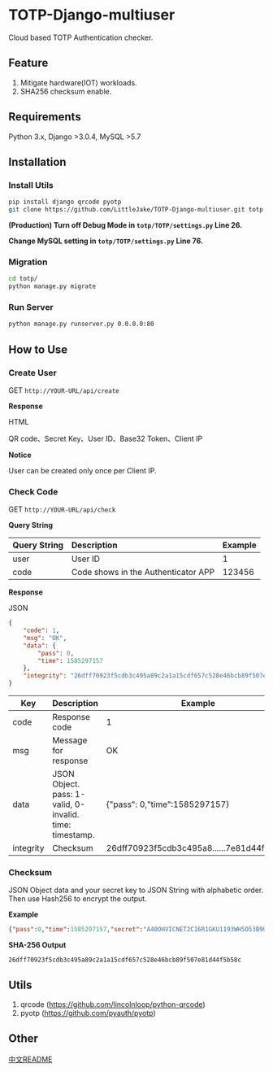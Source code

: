 # TOTP-Django-multiuser
Cloud based TOTP Authentication checker.

## Feature
1. Mitigate hardware(IOT) workloads.
2. SHA256 checksum enable.

## Requirements 

Python 3.x, Django >3.0.4, MySQL >5.7

## Installation
### Install Utils
``` bash
pip install django qrcode pyotp
git clone https://github.com/LittleJake/TOTP-Django-multiuser.git totp
```

**(Production) Turn off Debug Mode in `totp/TOTP/settings.py` Line 26.**

**Change MySQL setting in `totp/TOTP/settings.py` Line 76.**


### Migration
``` bash
cd totp/
python manage.py migrate
```

### Run Server
``` bash
python manage.py runserver.py 0.0.0.0:80
```
## How to Use
### Create User

GET `http://YOUR-URL/api/create`



**Response**

HTML



QR code、Secret Key、User ID、Base32 Token、Client IP



**Notice**

User can be created only once per Client IP.



### Check Code

GET `http://YOUR-URL/api/check`

**Query String**

| Query String | Description                         | Example |
| ------------ | :---------------------------------- | :------ |
| user         | User ID                             | 1       |
| code         | Code shows in the Authenticator APP | 123456  |

**Response**

JSON

``` json
{
    "code": 1,
    "msg": "OK",
    "data": {
        "pass": 0,
        "time": 1585297157
    },
    "integrity": "26dff70923f5cdb3c495a89c2a1a15cdf657c528e46bcb89f507e81d44f5b58c"
}
```

| Key       | Description                                             | Example                                   |
| --------- | ------------------------------------------------------- | ----------------------------------------- |
| code      | Response code                                           | 1                                         |
| msg       | Message for response                                    | OK                                        |
| data      | JSON Object. pass: 1-valid, 0-invalid. time: timestamp. | {"pass": 0,"time":1585297157}             |
| integrity | Checksum                                                | 26dff70923f5cdb3c495a8......7e81d44f5b58c |



### Checksum

JSON Object data and your secret key to JSON String with alphabetic order. Then use Hash256 to encrypt the output.

**Example**

```json
{"pass":0,"time":1585297157,"secret":"A40OHVICNET2C16R1GKU1193WH5O53B9USN0B2B5WNUROK593ZQBFVKLJVE0DTM1"}
```

**SHA-256 Output**

```
26dff70923f5cdb3c495a89c2a1a15cdf657c528e46bcb89f507e81d44f5b58c
```




## Utils

1. qrcode (https://github.com/lincolnloop/python-qrcode)
2. pyotp (https://github.com/pyauth/pyotp)



## Other

[中文README](README.CN.md)